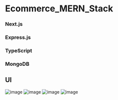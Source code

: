 # Ecommerce_MERN_Stack
### Next.js
### Express.js
### TypeScript
### MongoDB

## UI
![image](https://github.com/user-attachments/assets/d256a39d-531d-4e25-9a8c-fa28a69d71b5)
![image](https://github.com/user-attachments/assets/b15d4fcf-31c8-4567-a45d-dc52c3bf4ab5)
![image](https://github.com/user-attachments/assets/0e1f8271-58e3-41d8-80dc-e22a2e191d38)
![image](https://github.com/user-attachments/assets/247580f0-f80d-44cb-bece-e747803c8216)




